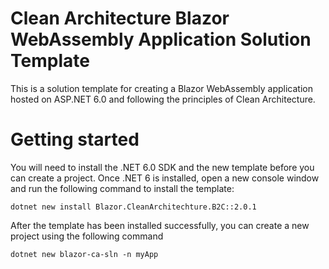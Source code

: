 # Clean Architecture Blazor WebAssembly Application Solution Template

This is a solution template for creating a Blazor WebAssembly application hosted on ASP.NET 6.0 and following the principles of Clean Architecture.

# Getting started
You will need to install the .NET 6.0 SDK and the new template before you can create a project. Once .NET 6 is installed, open a new console window and run the following command to install the template:


```
dotnet new install Blazor.CleanArchitechture.B2C::2.0.1
```

After the template has been installed successfully, you can create a new project using the following command

```
dotnet new blazor-ca-sln -n myApp
```
